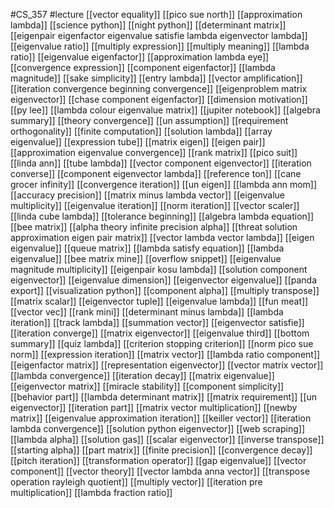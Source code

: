 #CS_357
#lecture
[[vector equality]]
[[pico sue north]]
[[approximation lambda]]
[[science python]]
[[night python]]
[[determinant matrix]]
[[eigenpair eigenfactor eigenvalue satisfie lambda eigenvector lambda]]
[[eigenvalue ratio]]
[[multiply expression]]
[[multiply meaning]]
[[lambda ratio]]
[[eigenvalue eigenfactor]]
[[approximation lambda eye]]
[[convergence expression]]
[[component eigenfactor]]
[[lambda magnitude]]
[[sake simplicity]]
[[entry lambda]]
[[vector amplification]]
[[iteration convergence beginning convergence]]
[[eigenproblem matrix eigenvector]]
[[chase component eigenfactor]]
[[dimension motivation]]
[[py lee]]
[[lambda colour eigenvalue matrix]]
[[jupiter notebook]]
[[algebra summary]]
[[theory convergence]]
[[un assumption]]
[[requirement orthogonality]]
[[finite computation]]
[[solution lambda]]
[[array eigenvalue]]
[[expression tube]]
[[matrix eigen]]
[[eigen pair]]
[[approximation eigenvalue convergence]]
[[rank matrix]]
[[pico suit]]
[[linda ann]]
[[tube lambda]]
[[vector component eigenvector]]
[[iteration converse]]
[[component eigenvector lambda]]
[[reference ton]]
[[cane grocer infinity]]
[[convergence iteration]]
[[un eigen]]
[[lambda ann mom]]
[[accuracy precision]]
[[matrix minus lambda vector]]
[[eigenvalue multiplicity]]
[[eigenvalue iteration]]
[[norm iteration]]
[[vector scaler]]
[[linda cube lambda]]
[[tolerance beginning]]
[[algebra lambda equation]]
[[bee matrix]]
[[alpha theory infinite precision alpha]]
[[threat solution approximation eigen pair matrix]]
[[vector lambda vector lambda]]
[[eigen eigenvalue]]
[[queue matrix]]
[[lambda satisfy equation]]
[[lambda eigenvalue]]
[[bee matrix mine]]
[[overflow snippet]]
[[eigenvalue magnitude multiplicity]]
[[eigenpair kosu lambda]]
[[solution component eigenvector]]
[[eigenvalue dimension]]
[[eigenvector eigenvalue]]
[[panda export]]
[[visualization python]]
[[component alpha]]
[[multiply transpose]]
[[matrix scalar]]
[[eigenvector tuple]]
[[eigenvalue lambda]]
[[fun meat]]
[[vector vec]]
[[rank mini]]
[[determinant minus lambda]]
[[lambda iteration]]
[[track lambda]]
[[summation vector]]
[[eigenvector satisfie]]
[[iteration converge]]
[[matrix eigenvector]]
[[eigenvalue third]]
[[bottom summary]]
[[quiz lambda]]
[[criterion stopping criterion]]
[[norm pico sue norm]]
[[expression iteration]]
[[matrix vector]]
[[lambda ratio component]]
[[eigenfactor matrix]]
[[representation eigenvector]]
[[vector matrix vector]]
[[lambda convergence]]
[[iteration decay]]
[[matrix eigenvalue]]
[[eigenvector matrix]]
[[miracle stability]]
[[component simplicity]]
[[behavior part]]
[[lambda determinant matrix]]
[[matrix requirement]]
[[un eigenvector]]
[[iteration part]]
[[matrix vector multiplication]]
[[newby matrix]]
[[eigenvalue approximation iteration]]
[[keiller vector]]
[[iteration lambda convergence]]
[[solution python eigenvector]]
[[web scraping]]
[[lambda alpha]]
[[solution gas]]
[[scalar eigenvector]]
[[inverse transpose]]
[[starting alpha]]
[[part matrix]]
[[finite precision]]
[[convergence decay]]
[[pitch iteration]]
[[transformation operator]]
[[gap eigenvalue]]
[[vector component]]
[[vector theory]]
[[vector lambda anna vector]]
[[transpose operation rayleigh quotient]]
[[multiply vector]]
[[iteration pre multiplication]]
[[lambda fraction ratio]]
